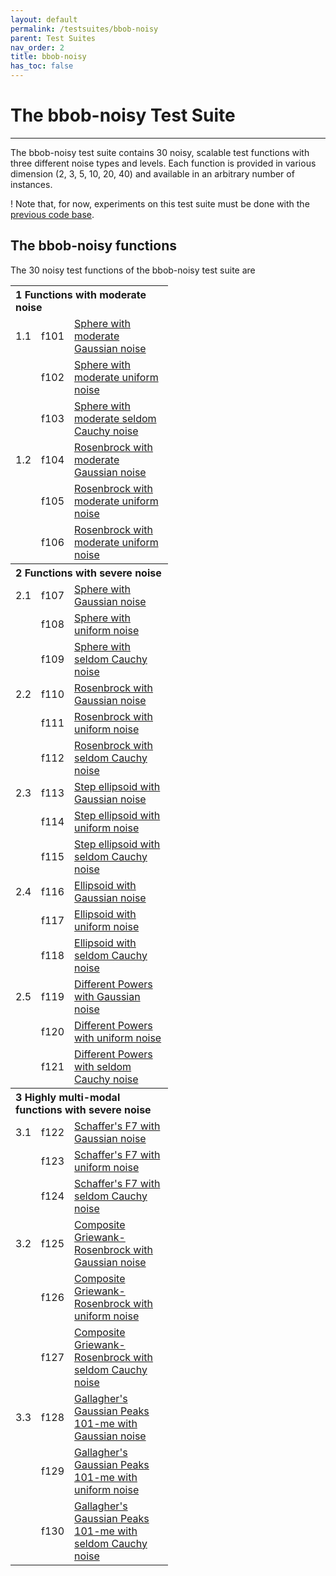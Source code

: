 ```yaml
---
layout: default
permalink: /testsuites/bbob-noisy
parent: Test Suites
nav_order: 2
title: bbob-noisy
has_toc: false
---
```



# The bbob-noisy Test Suite

---

The bbob-noisy test suite contains 30 noisy, scalable test functions with three different noise types and levels. Each function is provided in various dimension (2, 3, 5, 10, 20, 40) and available in an arbitrary number of instances.


! Note that, for now, experiments on this test suite must be done with the [previous code base](../oldcode/bboball15.03.tar.gz).


The bbob-noisy functions
------------------------

The 30 noisy test functions of the bbob-noisy test suite are

<table align="center" style="width:50%">
<tr>
   <th colspan=3 style="text-align:left">1 Functions with moderate noise</th>
</tr>
<tr>
	<td style="width:2%">1.1</td><td style="width:2%">f101</td><td><a href="http://coco.lri.fr/downloads/download15.03/bbobdocnoisyfunctions.pdf#page=7">Sphere with moderate Gaussian noise</a></td>
</tr><tr>
	<td>&nbsp;</td><td>f102</td><td><a href="http://coco.lri.fr/downloads/download15.03/bbobdocnoisyfunctions.pdf#page=12">Sphere with moderate uniform noise</a></td>
</tr><tr>
	<td>&nbsp;</td><td>f103</td><td><a href="http://coco.lri.fr/downloads/download15.03/bbobdocnoisyfunctions.pdf#page=17">Sphere with moderate seldom Cauchy noise</a></td>
</tr><tr>
	<td>1.2</td><td>f104</td><td><a href="http://coco.lri.fr/downloads/download15.03/bbobdocnoisyfunctions.pdf#page=22">Rosenbrock with moderate Gaussian noise</a></td>
</tr><tr>
	<td>&nbsp;</td><td>f105</td><td><a href="http://coco.lri.fr/downloads/download15.03/bbobdocnoisyfunctions.pdf#page=28">Rosenbrock with moderate uniform noise</a></td>
</tr><tr>
	<td>&nbsp;</td><td>f106</td><td><a href="http://coco.lri.fr/downloads/download15.03/bbobdocnoisyfunctions.pdf#page=33">Rosenbrock with moderate uniform noise</a></td>
</tr>
<tr>
   <th colspan=3 style="text-align:left">2 Functions with severe noise</th>
</tr>
<tr>
	<td>2.1</td><td>f107</td><td><a href="http://coco.lri.fr/downloads/download15.03/bbobdocnoisyfunctions.pdf#page=38">Sphere with Gaussian noise</a></td>
</tr><tr>
	<td>&nbsp;</td><td>f108</td><td><a href="http://coco.lri.fr/downloads/download15.03/bbobdocnoisyfunctions.pdf#page=43">Sphere with uniform noise</a></td>
</tr><tr>
	<td>&nbsp;</td><td>f109</td><td><a href="http://coco.lri.fr/downloads/download15.03/bbobdocnoisyfunctions.pdf#page=48">Sphere with seldom Cauchy noise</a></td>
</tr><tr>
	<td>2.2</td><td>f110</td><td><a href="http://coco.lri.fr/downloads/download15.03/bbobdocnoisyfunctions.pdf#page=53">Rosenbrock with Gaussian noise</a></td>
</tr><tr>
	<td>&nbsp;</td><td>f111</td><td><a href="http://coco.lri.fr/downloads/download15.03/bbobdocnoisyfunctions.pdf#page=58">Rosenbrock with uniform noise</a></td>
</tr><tr>
	<td>&nbsp;</td><td>f112</td><td><a href="http://coco.lri.fr/downloads/download15.03/bbobdocnoisyfunctions.pdf#page=63">Rosenbrock with seldom Cauchy noise</a></td>
</tr><tr>
	<td>2.3</td><td>f113</td><td><a href="http://coco.lri.fr/downloads/download15.03/bbobdocnoisyfunctions.pdf#page=68">Step ellipsoid with Gaussian noise</a></td>
</tr><tr>
	<td>&nbsp;</td><td>f114</td><td><a href="http://coco.lri.fr/downloads/download15.03/bbobdocnoisyfunctions.pdf#page=73">Step ellipsoid with uniform noise</a></td>
</tr><tr>
	<td>&nbsp;</td><td>f115</td><td><a href="http://coco.lri.fr/downloads/download15.03/bbobdocnoisyfunctions.pdf#page=78">Step ellipsoid with seldom Cauchy noise</a></td>
</tr><tr>
	<td>2.4</td><td>f116</td><td><a href="http://coco.lri.fr/downloads/download15.03/bbobdocnoisyfunctions.pdf#page=83">Ellipsoid with Gaussian noise</a></td>
</tr><tr>
	<td>&nbsp;</td><td>f117</td><td><a href="http://coco.lri.fr/downloads/download15.03/bbobdocnoisyfunctions.pdf#page=88">Ellipsoid with uniform noise</a></td>
</tr><tr>
	<td>&nbsp;</td><td>f118</td><td><a href="http://coco.lri.fr/downloads/download15.03/bbobdocnoisyfunctions.pdf#page=93">Ellipsoid with seldom Cauchy noise</a></td>
</tr><tr>
	<td>2.5</td><td>f119</td><td><a href="http://coco.lri.fr/downloads/download15.03/bbobdocnoisyfunctions.pdf#page=98">Different Powers with Gaussian noise</a></td>
</tr><tr>
	<td>&nbsp;</td><td>f120</td><td><a href="http://coco.lri.fr/downloads/download15.03/bbobdocnoisyfunctions.pdf#page=102">Different Powers with uniform noise</a></td>
</tr><tr>
	<td>&nbsp;</td><td>f121</td><td><a href="http://coco.lri.fr/downloads/download15.03/bbobdocnoisyfunctions.pdf#page=106">Different Powers with seldom Cauchy noise</a></td>
</tr>
<tr>
   <th colspan=3 style="text-align:left">3 Highly multi-modal functions with severe noise
</th>
</tr>
<tr>
	<td>3.1</td><td>f122</td><td><a href="http://coco.lri.fr/downloads/download15.03/bbobdocnoisyfunctions.pdf#page=110">Schaffer's F7 with Gaussian noise</a></td>
</tr><tr>
	<td>&nbsp;</td><td>f123</td><td><a href="http://coco.lri.fr/downloads/download15.03/bbobdocnoisyfunctions.pdf#page=115">Schaffer's F7 with uniform noise</a></td>
</tr><tr>
	<td>&nbsp;</td><td>f124</td><td><a href="http://coco.lri.fr/downloads/download15.03/bbobdocnoisyfunctions.pdf#page=120">Schaffer's F7 with seldom Cauchy noise</a></td>
</tr><tr>
	<td>3.2</td><td>f125</td><td><a href="http://coco.lri.fr/downloads/download15.03/bbobdocnoisyfunctions.pdf#page=125">Composite Griewank-Rosenbrock with Gaussian noise</a></td>
</tr><tr>
	<td>&nbsp;</td><td>f126</td><td><a href="http://coco.lri.fr/downloads/download15.03/bbobdocnoisyfunctions.pdf#page=129">Composite Griewank-Rosenbrock with uniform noise</a></td>
</tr><tr>
	<td>&nbsp;</td><td>f127</td><td><a href="http://coco.lri.fr/downloads/download15.03/bbobdocnoisyfunctions.pdf#page=133">Composite Griewank-Rosenbrock with seldom Cauchy noise</a></td>
</tr><tr>
	<td>3.3</td><td>f128</td><td><a href="http://coco.lri.fr/downloads/download15.03/bbobdocnoisyfunctions.pdf#page=137">Gallagher's Gaussian Peaks 101-me with Gaussian noise</a></td>
</tr><tr>
	<td>&nbsp;</td><td>f129</td><td><a href="http://coco.lri.fr/downloads/download15.03/bbobdocnoisyfunctions.pdf#page=143">Gallagher's Gaussian Peaks 101-me with uniform noise</a></td>
</tr><tr>
	<td>&nbsp;</td><td>f130</td><td><a href="http://coco.lri.fr/downloads/download15.03/bbobdocnoisyfunctions.pdf#page=148">Gallagher's Gaussian Peaks 101-me with seldom Cauchy noise</a></td>
</tr>
</table>

<link rel="stylesheet" href="{{ '/assets/css/custom.css' | relative_url }}"/>
